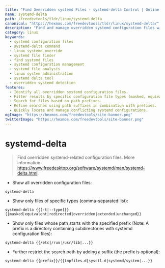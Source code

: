 ```yaml
---
title: "Find Overridden systemd Files - systemd-delta Control | Online Free DevTools by Hexmos"
name: systemd-delta
path: /freedevtools/tldr/linux/systemd-delta
canonical: "https://hexmos.com/freedevtools/tldr/linux/systemd-delta/"
description: "Find and manage overridden systemd configuration files with systemd-delta. Identify masked, equivalent, redirected, and overridden files easily. Free online tool, no registration required."
category: linux
keywords:
  - systemd configuration files
  - systemd-delta command
  - linux systemd override
  - systemd file finder
  - find systemd files
  - systemd configuration management
  - systemd file analysis
  - linux system administration
  - systemd delta tool
  - overridden systemd detection
features:
  - Identify all overridden systemd configuration files.
  - Filter results by specific configuration file types (masked, equivalent, redirected, overridden, extended, unchanged).
  - Search for files based on path prefixes.
  - Refine searches using path suffixes in combination with prefixes.
  - Quickly locate and manage conflicting systemd configurations.
ogImage: "https://hexmos.com/freedevtools/site-banner.png"
twitterImage: "https://hexmos.com/freedevtools/site-banner.png"
---
```


# systemd-delta

> Find overridden systemd-related configuration files.
> More information: <https://www.freedesktop.org/software/systemd/man/systemd-delta.html>.

- Show all overridden configuration files:

`systemd-delta`

- Show only files of specific types (comma-separated list):

`systemd-delta {{[-t|--type]}} {{masked|equivalent|redirected|overridden|extended|unchanged}}`

- Show only files whose path starts with the specified prefix (Note: A prefix is a directory containing subdirectories with systemd configuration files):

`systemd-delta {{/etc|/run|/usr/lib|...}}`

- Further restrict the search path by adding a suffix (the prefix is optional):

`systemd-delta {{prefix}}/{{tmpfiles.d|sysctl.d|systemd/system|...}}`
